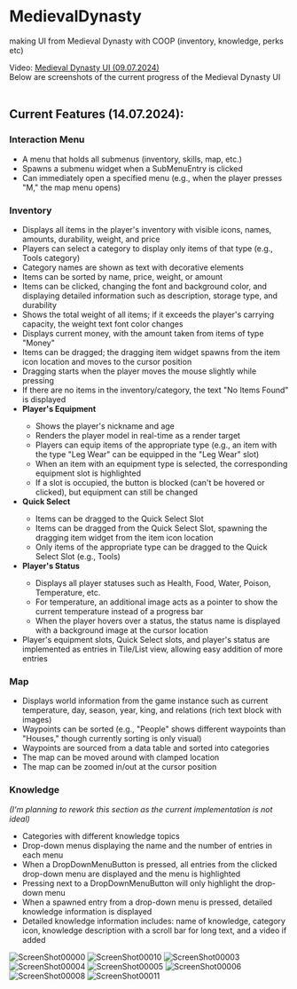 # MedievalDynasty
 making UI from Medieval Dynasty with COOP (inventory, knowledge, perks etc)

Video: <a href="https://youtu.be/rmvkUA3AKrw"> Medieval Dynasty UI (09.07.2024) </a> <br/>
Below are screenshots of the current progress of the Medieval Dynasty UI
<br/><br/>
<h2>Current Features (14.07.2024):</h2>
<h3>Interaction Menu</h3>
<ul>
	<li>A menu that holds all submenus (inventory, skills, map, etc.)</li>
	<li>Spawns a submenu widget when a SubMenuEntry is clicked</li>
	<li>Can immediately open a specified menu (e.g., when the player presses "M," the map menu opens)</li>
</ul>
<h3>Inventory</h3>
<ul>
	<li>Displays all items in the player's inventory with visible icons, names, amounts, durability, weight, and price</li>
	<li>Players can select a category to display only items of that type (e.g., Tools category)</li>
	<li>Category names are shown as text with decorative elements</li>
	<li>Items can be sorted by name, price, weight, or amount</li>
	<li>Items can be clicked, changing the font and background color, and displaying detailed information such as description, storage type, and durability</li>
	<li>Shows the total weight of all items; if it exceeds the player's carrying capacity, the weight text font color changes</li>
	<li>Displays current money, with the amount taken from items of type "Money"</li>
	<li>Items can be dragged; the dragging item widget spawns from the item icon location and moves to the cursor position</li>
	<li>Dragging starts when the player moves the mouse slightly while pressing</li>
	<li>If there are no items in the inventory/category, the text "No Items Found" is displayed</li>
	<li><strong>Player's Equipment</strong></li>
	<ul>
		<li>Shows the player's nickname and age</li>
		<li>Renders the player model in real-time as a render target</li>
		<li>Players can equip items of the appropriate type (e.g., an item with the type "Leg Wear" can be equipped in the "Leg Wear" slot)</li>
		<li>When an item with an equipment type is selected, the corresponding equipment slot is highlighted</li>
		<li>If a slot is occupied, the button is blocked (can't be hovered or clicked), but equipment can still be changed</li>
	</ul>
	<li><strong>Quick Select</strong></li>
	<ul>
		<li>Items can be dragged to the Quick Select Slot</li>
		<li>Items can be dragged from the Quick Select Slot, spawning the dragging item widget from the item icon location</li>
		<li>Only items of the appropriate type can be dragged to the Quick Select Slot (e.g., Tools)</li>
	</ul>
	<li><strong>Player's Status</strong></li>
	<ul>
		<li>Displays all player statuses such as Health, Food, Water, Poison, Temperature, etc.</li>
		<li>For temperature, an additional image acts as a pointer to show the current temperature instead of a progress bar</li>
		<li>When the player hovers over a status, the status name is displayed with a background image at the cursor location</li>
	</ul>
	<li>Player's equipment slots, Quick Select slots, and player's status are implemented as entries in Tile/List view, allowing easy addition of more entries</li>
	
</ul>
<h3>Map</h3>
<ul>
	<li>Displays world information from the game instance such as current temperature, day, season, year, king, and relations (rich text block with images)</li>
	<li>Waypoints can be sorted (e.g., "People" shows different waypoints than "Houses," though currently sorting is only visual)</li>
	<li>Waypoints are sourced from a data table and sorted into categories</li>
	<li>The map can be moved around with clamped location</li>
	<li>The map can be zoomed in/out at the cursor position</li>
</ul>
<h3>Knowledge</h3>
<i>(I'm planning to rework this section as the current implementation is not ideal)</i>
<ul>
	<li>Categories with different knowledge topics</li>
	<li>Drop-down menus displaying the name and the number of entries in each menu</li>
	<li>When a DropDownMenuButton is pressed, all entries from the clicked drop-down menu are displayed and the menu is highlighted</li>
	<li>Pressing next to a DropDownMenuButton will only highlight the drop-down menu</li>
	<li>When a spawned entry from a drop-down menu is pressed, detailed knowledge information is displayed</li>
	<li>Detailed knowledge information includes: name of knowledge, category icon, knowledge description with a scroll bar for long text, and a video if added</li>
</ul>

![ScreenShot00000](https://github.com/Endersik4/MedievalDynasty/assets/131354098/f822154e-cafa-4f08-b205-8b0107bd1ec6)
![ScreenShot00010](https://github.com/user-attachments/assets/6d68a03d-1d8a-4065-ad45-c3d494a5f14e)
![ScreenShot00003](https://github.com/Endersik4/MedievalDynasty/assets/131354098/b575b7e0-d5d8-4b87-ae07-15e43a729264)
![ScreenShot00004](https://github.com/Endersik4/MedievalDynasty/assets/131354098/1c381fc5-a4f4-48b6-874f-0d0d5789dc8e)
![ScreenShot00005](https://github.com/Endersik4/MedievalDynasty/assets/131354098/be113ee4-6790-48d5-acbd-35cccfa41566)
![ScreenShot00006](https://github.com/Endersik4/MedievalDynasty/assets/131354098/6fe26ba4-b817-457c-bd43-04ebad5274c1)
![ScreenShot00008](https://github.com/user-attachments/assets/4acb1b1e-fa2d-446a-84a6-dcb770179781)
![ScreenShot00011](https://github.com/user-attachments/assets/1e132bfd-a9c6-47b3-be0b-1b979cc3129e)


